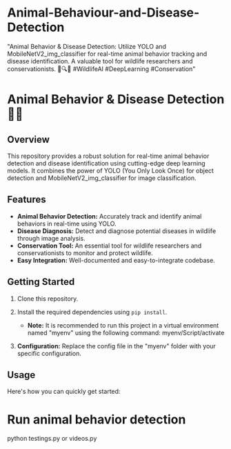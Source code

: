 # Animal-Behaviour-and-Disease-Detection
"Animal Behavior &amp; Disease Detection: Utilize YOLO and MobileNetV2_img_classifier for real-time animal behavior tracking and disease identification. A valuable tool for wildlife researchers and conservationists. 🦁🔍🦠 #WildlifeAI #DeepLearning #Conservation"

# Animal Behavior & Disease Detection 🦁🦠

## Overview

This repository provides a robust solution for real-time animal behavior detection and disease identification using cutting-edge deep learning models. It combines the power of YOLO (You Only Look Once) for object detection and MobileNetV2_img_classifier for image classification.

## Features

- **Animal Behavior Detection:** Accurately track and identify animal behaviors in real-time using YOLO.
- **Disease Diagnosis:** Detect and diagnose potential diseases in wildlife through image analysis.
- **Conservation Tool:** An essential tool for wildlife researchers and conservationists to monitor and protect wildlife.
- **Easy Integration:** Well-documented and easy-to-integrate codebase.

## Getting Started

1. Clone this repository.
2. Install the required dependencies using `pip install`.

   - **Note:** It is recommended to run this project in a virtual environment named "myenv" using the following command:
    myenv/Script/activate

3. **Configuration:** Replace the config file in the "myenv" folder with your specific configuration.

## Usage

Here's how you can quickly get started:

# Run animal behavior detection
python testings.py or videos.py








